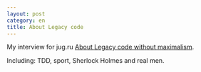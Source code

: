 ```yaml
---
layout: post
category: en
title: About Legacy code 
---
```


My interview for jug.ru [About Legacy code without maximalism](https://habrahabr.ru/company/jugru/blog/308528/).

Including: TDD, sport, Sherlock Holmes and real men.
